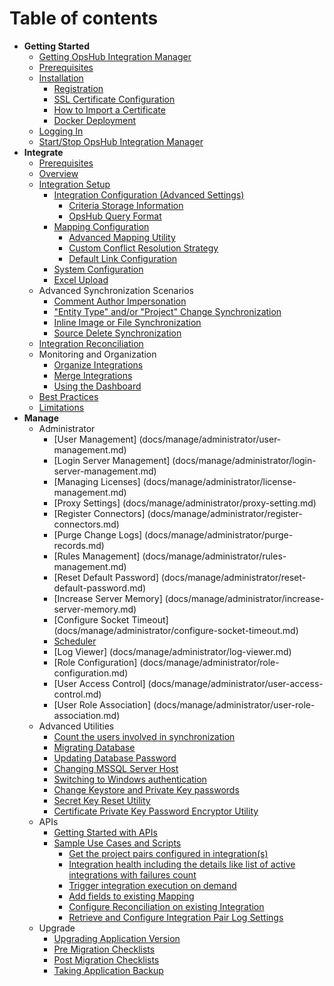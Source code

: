 # Table of contents

* **Getting Started**
   * [Getting OpsHub Integration Manager](docs/getting-started/download.md)
   * [Prerequisites](docs/getting-started/prerequisites.md)
   * [Installation](docs/getting-started/installation.md)
      * [Registration](docs/getting-started/registration.md)
      * [SSL Certificate Configuration](docs/getting-started/ssl-certificate-configuration.md)
      * [How to Import a Certificate](docs/getting-started/how-to-import-a-certificate.md) 
      * [Docker Deployment](docs/getting-started/docker/docker.md)
  * [Logging In](docs/getting-started/logging-in.md)
  * [Start/Stop OpsHub Integration Manager](docs/getting-started/start-or-stop-service.md)
*  **Integrate**
    * [Prerequisites](docs/integrate/integration-prerequisites.md)
    * [Overview](docs/integrate/overview-of-integration.md)
    * [Integration Setup](docs/integrate/configure-integrations.md)
      * [Integration Configuration (Advanced Settings)](docs/integrate/integration-configuration.md)
        * [Criteria Storage Information](docs/integrate/criteria-information-storage.md)
        * [OpsHub Query Format](docs/integrate/opshub-query-format.md)
      * [Mapping Configuration](docs/integrate/mapping-configuration.md)
        * [Advanced Mapping Utility](docs/integrate/advance-mapping-utility.md)
        * [Custom Conflict Resolution Strategy](docs/integrate/custom-conflict-resolution-strategy.md)
        * [Default Link Configuration](docs/integrate/default-link-settings.md)
      * [System Configuration](docs/integrate/system-configuration.md)
      * [Excel Upload](docs/integrate/excel-upload.md)
    * Advanced Synchronization Scenarios
      * [Comment Author Impersonation](docs/integrate/comment-author-impersonation.md)
      * ["Entity Type" and/or "Project" Change Synchronization](docs/integrate/entity-move-synchronization.md)
      * [Inline Image or File Synchronization](docs/integrate/inline-image-sync-behaviour.md)
      * [Source Delete Synchronization](docs/integrate/source-delete-synchronization.md)
    * [Integration Reconciliation](docs/integrate/reconcile.md)
    * Monitoring and Organization
      * [Organize Integrations](docs/integrate/folder-management.md)
      * [Merge Integrations](docs/integrate/merge.md)
      * [Using the Dashboard](docs/integrate/dashboards.md)
    * [Best Practices](docs/integrate/best-practises.md)
    * [Limitations](docs/integrate/limitations.md)
*  **Manage**
     * Administrator
        * [User Management] (docs/manage/administrator/user-management.md)
        * [Login Server Management] (docs/manage/administrator/login-server-management.md)
        * [Managing Licenses] (docs/manage/administrator/license-management.md)
        * [Proxy Settings] (docs/manage/administrator/proxy-setting.md)
        * [Register Connectors] (docs/manage/administrator/register-connectors.md)
        * [Purge Change Logs] (docs/manage/administrator/purge-records.md)
        * [Rules Management] (docs/manage/administrator/rules-management.md)
        * [Reset Default Password] (docs/manage/administrator/reset-default-password.md)
        * [Increase Server Memory] (docs/manage/administrator/increase-server-memory.md)
        * [Configure Socket Timeout] (docs/manage/administrator/configure-socket-timeout.md)
        * [Scheduler](docs/manage/administrator/schedular.md)
        * [Log Viewer] (docs/manage/administrator/log-viewer.md)
        * [Role Configuration] (docs/manage/administrator/role-configuration.md)
        * [User Access Control] (docs/manage/administrator/user-access-control.md)
        * [User Role Association] (docs/manage/administrator/user-role-association.md)
    * Advanced Utilities 
        * [Count the users involved in synchronization](docs/manage/advanced-utilities/count-the-users.md)
        * [Migrating Database](docs/manage/advanced-utilities/database-migration.md)
        * [Updating Database Password](docs/manage/advanced-utilities/updating-database-password.md)
        * [Changing MSSQL Server Host](docs/manage/advanced-utilities/how-to-change-mssql-database-server-host.md)
        * [Switching to Windows authentication](docs/manage/advanced-utilities/switching-to-windows-authentication-mode-for-mssql-server.md)
        * [Change Keystore and Private Key passwords](docs/manage/advanced-utilities/change-keystore-and-private-key-passwords.md)
        * [Secret Key Reset Utility](docs/manage/advanced-utilities/regenerate-secret-key.md)
        * [Certificate Private Key Password Encryptor Utility](docs/manage/advanced-utilities/certificate-private-key-password-encryptor-utility.md)
    * APIs
        * [Getting Started with APIs](docs/manage/api/getting-started-with-api.md)
        * [Sample Use Cases and Scripts](docs/manage/api/sample-use-cases.md)
          * [Get the project pairs configured in integration(s)](docs/manage/api/use-case-get-all-project-pairs.md)
          * [Integration health including the details like list of active integrations with failures count](docs/manage/api/use-case-integration-healthcheck.md)
          * [Trigger integration execution on demand](docs/manage/api/use-case-execute-integration.md)
          * [Add fields to existing Mapping](docs/manage/api/add-fields-to-mapping.md)
          * [Configure Reconciliation on existing Integration](docs/manage/api/configure-reconcile-on-exisiting-integration.md)
          * [Retrieve and Configure Integration Pair Log Settings](docs/manage/api/retrive-and-configure-integration-pair-log-setting.md)
     *  Upgrade
        *  [Upgrading Application Version](docs/manage/upgrade/upgrade-application.md)
          * [Pre Migration Checklists](docs/manage/upgrade/pre-migration-checklist.md)
          * [Post Migration Checklists](docs/manage/upgrade/post-migration-checklist.md)
        *  [Taking Application Backup](docs/manage/upgrade/taking-application-backup.md)


     
